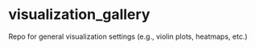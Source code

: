 # visualization_gallery
Repo for general visualization settings (e.g., violin plots, heatmaps, etc.)
